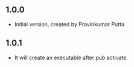 ## 1.0.0

- Initial version, created by Pravinkumar Putta

## 1.0.1

- It will create an executable after pub activate.
